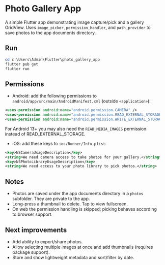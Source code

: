Photo Gallery App
=================

A simple Flutter app demonstrating image capture/pick and a gallery GridView. Uses `image_picker`, `permission_handler`, and `path_provider` to save photos to the app documents directory.

Run
---

```powershell
cd c:\Users\Admin\Flutter\photo_gallery_app
flutter pub get
flutter run
```

Permissions
-----------
- Android: add the following permissions to `android/app/src/main/AndroidManifest.xml` (outside `<application>`):

```xml
<uses-permission android:name="android.permission.CAMERA" />
<uses-permission android:name="android.permission.READ_EXTERNAL_STORAGE" />
<uses-permission android:name="android.permission.WRITE_EXTERNAL_STORAGE" />
```

For Android 13+ you may also need the `READ_MEDIA_IMAGES` permission instead of READ_EXTERNAL_STORAGE.

- iOS: add these keys to `ios/Runner/Info.plist`:

```xml
<key>NSCameraUsageDescription</key>
<string>We need camera access to take photos for your gallery.</string>
<key>NSPhotoLibraryUsageDescription</key>
<string>We need access to your photo library to pick photos.</string>
```

Notes
-----
- Photos are saved under the app documents directory in a `photos` subfolder. They are private to the app.
- Long-press a thumbnail to delete. Tap to view fullscreen.
- On web the permission handling is skipped; picking behaves according to browser support.

Next improvements
-----------------
- Add ability to export/share photos.
- Allow selecting multiple images at once and add thumbnails (requires package support).
- Store and show lightweight metadata and sort/filter by date.
